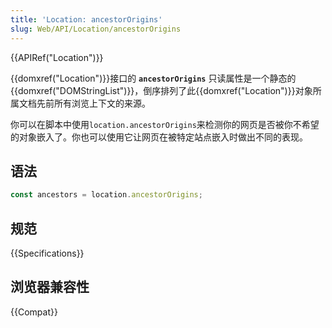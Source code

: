 ```yaml
---
title: 'Location: ancestorOrigins'
slug: Web/API/Location/ancestorOrigins
---
```


{{APIRef("Location")}}

{{domxref("Location")}}接口的 **`ancestorOrigins`** 只读属性是一个静态的{{domxref("DOMStringList")}}，倒序排列了此{{domxref("Location")}}对象所属文档先前所有浏览上下文的来源。

你可以在脚本中使用`location.ancestorOrigins`来检测你的网页是否被你不希望的对象嵌入了。你也可以使用它让网页在被特定站点嵌入时做出不同的表现。

## 语法

```js
const ancestors = location.ancestorOrigins;
```

## 规范

{{Specifications}}

## 浏览器兼容性

{{Compat}}
